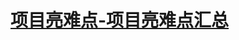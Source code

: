 # [项目亮难点-项目亮难点汇总](https://gitee.com/dev-edu/job-special/tree/main/02.%20%E7%AE%80%E5%8E%86%E5%88%B6%E4%BD%9C/11.%20%E9%A1%B9%E7%9B%AE%E4%BA%AE%E9%9A%BE%E7%82%B9%E9%97%AE%E9%A2%98)
